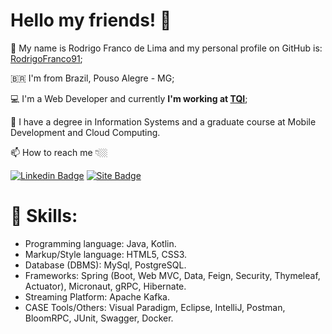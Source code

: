 # Hello my friends! 👋

🧑 My name is Rodrigo Franco de Lima and my personal profile on GitHub is: [RodrigoFranco91](https://www.tqi.com.br/);

🇧🇷 I'm from Brazil, Pouso Alegre - MG;

💻 I'm a Web Developer and currently **I'm working at [TQI](https://www.tqi.com.br/)**; 

📜 I have a degree in Information Systems and a graduate course at Mobile Development and Cloud Computing. 

📫 How to reach me 👇🏼

[![Linkedin Badge](https://img.shields.io/badge/-LinkedIn-blue?style=flat-square&logo=Linkedin&logoColor=white&link=https://br.linkedin.com/in/rodrigofrancodelima/)](https://br.linkedin.com/in/rodrigofrancodelima/) 
[![Site Badge](https://img.shields.io/badge/-Site-FF0000?style=flat-square&logoColor=white&link=https://www.rodrigofrancodelima.com.br)](https://www.rodrigofrancodelima.com.br)

# 💪 Skills:
- Programming language: Java, Kotlin.
- Markup/Style language: HTML5, CSS3.
- Database (DBMS): MySql, PostgreSQL.
- Frameworks: Spring (Boot, Web MVC, Data, Feign, Security, Thymeleaf, Actuator), Micronaut, gRPC, Hibernate.
- Streaming Platform: Apache Kafka.
- CASE Tools/Others: Visual Paradigm, Eclipse, IntelliJ, Postman, BloomRPC, JUnit, Swagger, Docker.


